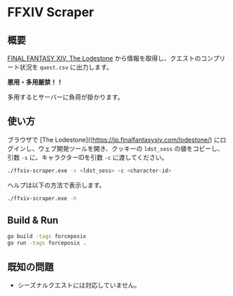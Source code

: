 # FFXIV Scraper

## 概要

[FINAL FANTASY XIV, The Lodestone](https://jp.finalfantasyxiv.com/lodestone/) から情報を取得し、クエストのコンプリート状況を `quest.csv` に出力します。

**悪用・多用厳禁！！**

多用するとサーバーに負荷が掛かります。

## 使い方

ブラウザで [The Lodestone]((https://jp.finalfantasyxiv.com/lodestone/) にログインし、ウェブ開発ツールを開き、クッキーの `ldst_sess` の値をコピーし、引数 `-s` に、キャラクターIDを引数 `-c` に渡してください。

```bash
./ffxiv-scraper.exe -s <ldst_sess> -c <character-id>
```

ヘルプは以下の方法で表示します。

```bash
./ffxiv-scraper.exe -h
```

## Build & Run

```bash
go build -tags forceposix
go run -tags forceposix .
```

## 既知の問題

- シーズナルクエストには対応していません。
